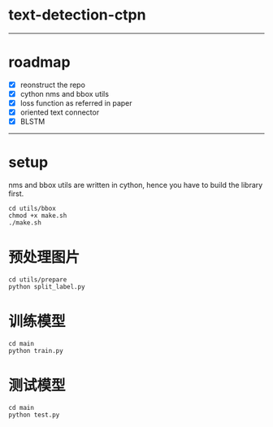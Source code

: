 # text-detection-ctpn

***
# roadmap
- [x] reonstruct the repo
- [x] cython nms and bbox utils
- [x] loss function as referred in paper
- [x] oriented text connector
- [x] BLSTM
***
# setup
nms and bbox utils are written in cython, hence you have to build the library first.
```shell
cd utils/bbox
chmod +x make.sh
./make.sh
```

# 预处理图片
```shell
cd utils/prepare
python split_label.py
```

# 训练模型
```shell
cd main
python train.py
```

# 测试模型
```shell
cd main
python test.py
```
